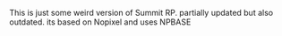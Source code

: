 This is just some weird version of Summit RP. partially updated but also outdated. its based on Nopixel and uses NPBASE
